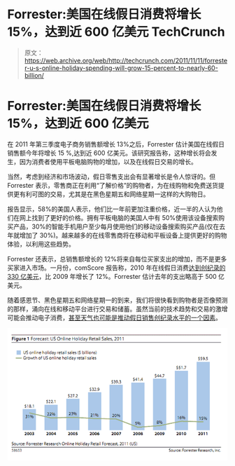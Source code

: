 # Forrester:美国在线假日消费将增长 15%，达到近 600 亿美元 TechCrunch

> 原文：<https://web.archive.org/web/http://techcrunch.com/2011/11/11/forrester-u-s-online-holiday-spending-will-grow-15-percent-to-nearly-60-billion/>

# Forrester:美国在线假日消费将增长 15%，达到近 600 亿美元

在 2011 年第三季度电子商务销售额增长 13%之后，Forrester 估计美国在线假日销售额今年将增长 15 %,达到近 600 亿美元。该研究报告称，这种增长将会发生，因为消费者使用平板电脑购物的增加，以及在线假日交易的增长。

当然，考虑到经济和市场波动，假日零售支出会有显著增长是令人惊讶的。但 Forrester 表示，零售商正在利用“了解价格”的购物者，为在线购物和免费送货提供更有利可图的交易，尤其是在黑色星期五和网络星期一这样的大购物日。

报告显示，58%的美国人表示，他们比一年前更加注重价格，近一半的人认为他们在网上找到了更好的价格。拥有平板电脑的美国人中有 50%使用该设备搜索购买产品，30%的智能手机用户至少每月使用他们的移动设备搜索购买产品(仅在去年就增加了 30%)。越来越多的在线零售商将在移动和平板设备上提供更好的购物体验，以利用这些趋势。

Forrester 还表示，总销售额增长的 12%将来自每位买家支出的增加，而不是更多买家进入市场。一月份，comScore 报告称，2010 年在线假日消费[达到创纪录的 330 亿美元](https://web.archive.org/web/20230203075726/https://techcrunch.com/2011/01/05/online-holiday-spending-up-12-percent-to-a-record-32-6-billion/)，比 2009 年增长了 12%。Forrester 估计去年的支出略高于 500 亿美元。

随着感恩节、黑色星期五和网络星期一的到来，我们将很快看到购物者是否像预测的那样，涌向在线和移动平台进行交易和储蓄。虽然当前的技术趋势和交易的激增可能会推动电子消费，[甚至天气也可能是推动假日销售创纪录水平的一个因素](https://web.archive.org/web/20230203075726/https://techcrunch.com/2010/12/29/thanks-in-part-to-the-northeast-blizzard-online-holiday-spending-surges-to-record-30-8-billion/)。

![](img/3d2b2f5916e485dbe096cce545292adf.png)